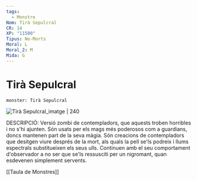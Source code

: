 ```yaml
---
tags:
  - Monstre
Nom: Tirà Sepulcral
CR: 14
XP: "11500"
Tipus: No-Morts
Moral: L
Moral_2: M
Mida: G
---
```

# Tirà Sepulcral

```statblock
monster: Tirà Sepulcral
```

![Tirà Sepulcral_imatge | 240](https://static.wikia.nocookie.net/forgottenrealms/images/b/b6/245beholder5eundead.jpg/revision/latest/scale-to-width-down/350?cb=20171011164609)

DESCRIPCIÓ: 
Versió zombi de contempladors, que aquests troben horribles i no s'hi ajunten. Són usats per els mags més poderosos com a guardians, doncs mantenen part de la seva màgia. Són creacions de contempladors que desitgen viure després de la mort, als quals la pell se'ls podreix  i llums espectrals substitueixen els seus ulls. Continuen amb el seu comportament d'observador a no ser que se'ls ressusciti per un nigromant, quan esdevenen simplement servents.

[[Taula de Monstres]]

